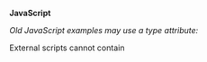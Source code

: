 **JavaScript**

_Old JavaScript examples may use a type attribute: <script type="text/javascript">.
The type attribute is not required. JavaScript is the default scripting language in HTML._

Scripts can be placed in the <body>, or in the <head> section of an HTML page, or in both.

_Placing scripts at the bottom of the <body> element improves the display speed, because script interpretation slows down the display._
  
External scripts are practical when the same code is used in many different web pages. JavaScript files have the file extension **.js.**
To use an external script, put the name of the script file in the src (source) attribute of a <script> tag:
  
_Example: <script src="myScript.js"></script>_

External scripts cannot contain <script> tags.
  
Placing scripts in external files has some advantages:
1) It separates HTML and code
2) It makes HTML and JavaScript easier to read and maintain
3) Cached JavaScript files can speed up page loads

External scripts can be referenced with a **full URL** or with a **path relative** to the current web page.

JavaScript can "display" data in different ways:
1) Writing into an HTML element, using innerHTML.
2) Writing into the HTML output using document.write().
3) Writing into an alert box, using window.alert().
4) Writing into the browser console, using console.log().

